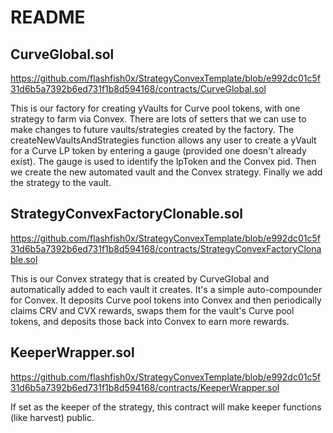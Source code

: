 # README

## CurveGlobal.sol

https://github.com/flashfish0x/StrategyConvexTemplate/blob/e992dc01c5f31d6b5a7392b6ed731f1b8d594168/contracts/CurveGlobal.sol

This is our factory for creating yVaults for Curve pool tokens, with one strategy to farm via Convex.
There are lots of setters that we can use to make changes to future vaults/strategies created by the factory.
The createNewVaultsAndStrategies function allows any user to create a yVault for a Curve LP token by entering a gauge (provided one doesn't already exist).
The gauge is used to identify the lpToken and the Convex pid.
Then we create the new automated vault and the Convex strategy.
Finally we add the strategy to the vault.

## StrategyConvexFactoryClonable.sol

https://github.com/flashfish0x/StrategyConvexTemplate/blob/e992dc01c5f31d6b5a7392b6ed731f1b8d594168/contracts/StrategyConvexFactoryClonable.sol

This is our Convex strategy that is created by CurveGlobal and automatically added to each vault it creates.
It's a simple auto-compounder for Convex.
It deposits Curve pool tokens into Convex and then periodically claims CRV and CVX rewards, swaps them for the vault's Curve pool tokens, and deposits those back into Convex to earn more rewards.

## KeeperWrapper.sol

https://github.com/flashfish0x/StrategyConvexTemplate/blob/e992dc01c5f31d6b5a7392b6ed731f1b8d594168/contracts/KeeperWrapper.sol

If set as the keeper of the strategy, this contract will make keeper functions (like harvest) public.

